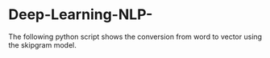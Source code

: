 # Deep-Learning-NLP-

The following python script shows the conversion from word to vector using the skipgram model.
